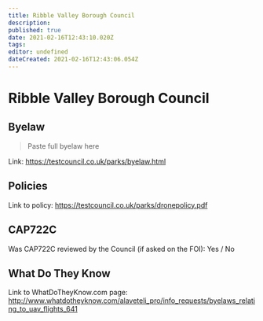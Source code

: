 ```yaml
---
title: Ribble Valley Borough Council
description: 
published: true
date: 2021-02-16T12:43:10.020Z
tags: 
editor: undefined
dateCreated: 2021-02-16T12:43:06.054Z
---
```


# Ribble Valley Borough Council


## Byelaw
> Paste full byelaw here

Link:
https://testcouncil.co.uk/parks/byelaw.html

## Policies
Link to policy:
https://testcouncil.co.uk/parks/dronepolicy.pdf

## CAP722C

Was CAP722C reviewed by the Council (if asked on the FOI): Yes / No

## What Do They Know

Link to WhatDoTheyKnow.com page:
http://www.whatdotheyknow.com/alaveteli_pro/info_requests/byelaws_relating_to_uav_flights_641

